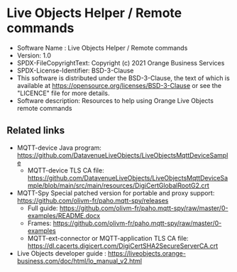 # Live Objects Helper / Remote commands

- Software Name : Live Objects Helper / Remote commands
- Version: 1.0
- SPDX-FileCopyrightText: Copyright (c) 2021 Orange Business Services
- SPDX-License-Identifier: BSD-3-Clause
- This software is distributed under the BSD-3-Clause,
the text of which is available at https://opensource.org/licenses/BSD-3-Clause
or see the "LICENCE" file for more details.
- Software description: Resources to help using Orange Live Objects remote commands

## Related links
- MQTT-device Java program: https://github.com/DatavenueLiveObjects/LiveObjectsMqttDeviceSample
  - MQTT-device TLS CA file: https://github.com/DatavenueLiveObjects/LiveObjectsMqttDeviceSample/blob/main/src/main/resources/DigiCertGlobalRootG2.crt
- MQTT-Spy Special patched version for portable and proxy support: https://github.com/olivm-fr/paho.mqtt-spy/releases
  - Full guide: https://github.com/olivm-fr/paho.mqtt-spy/raw/master/0-examples/README.docx
  - Frames: https://github.com/olivm-fr/paho.mqtt-spy/raw/master/0-examples
  - MQTT-ext-connector or MQTT-application TLS CA file: https://dl.cacerts.digicert.com/DigiCertSHA2SecureServerCA.crt
- Live Objects developer guide : https://liveobjects.orange-business.com/doc/html/lo_manual_v2.html
